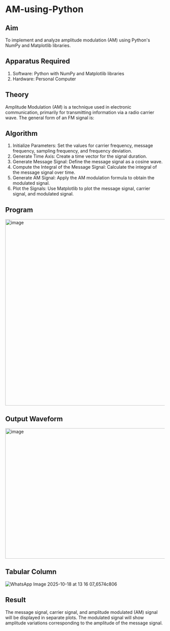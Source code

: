 # AM-using-Python

## Aim


To implement and analyze amplitude modulation (AM) using Python's NumPy and Matplotlib libraries. 

## Apparatus Required

1.	Software: Python with NumPy and Matplotlib libraries
2.	Hardware: Personal Computer
  
## Theory

Amplitude Modulation (AM) is a technique used in electronic communication, primarily for transmitting information via a radio carrier wave. The general form of an FM signal is:



## Algorithm


1.	Initialize Parameters: Set the values for carrier frequency, message frequency, sampling frequency, and frequency deviation.
2.	Generate Time Axis: Create a time vector for the signal duration.
3.	Generate Message Signal: Define the message signal as a cosine wave.
4.	Compute the Integral of the Message Signal: Calculate the integral of the message signal over time.
5.	Generate AM Signal: Apply the AM modulation formula to obtain the modulated signal.
6.	Plot the Signals: Use Matplotlib to plot the message signal, carrier signal, and modulated signal.

## Program

<img width="764" height="590" alt="image" src="https://github.com/user-attachments/assets/26113fa7-a290-4274-95df-e818ebe51d59" />

## Output Waveform

<img width="554" height="413" alt="image" src="https://github.com/user-attachments/assets/bcd777a2-689c-4cc6-8251-3c5046cade79" />


## Tabular Column

![WhatsApp Image 2025-10-18 at 13 16 07_6574c806](https://github.com/user-attachments/assets/62546377-92c8-43fa-847c-82164208ad69)

## Result

The message signal, carrier signal, and amplitude modulated (AM) signal will be displayed in separate plots. The modulated signal will show amplitude variations corresponding to the amplitude of the message signal.
